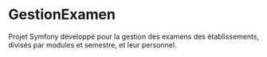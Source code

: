# GestionExamen
Projet Symfony développé pour la gestion des examens des établissements, divisés par modules et semestre, et leur personnel.
